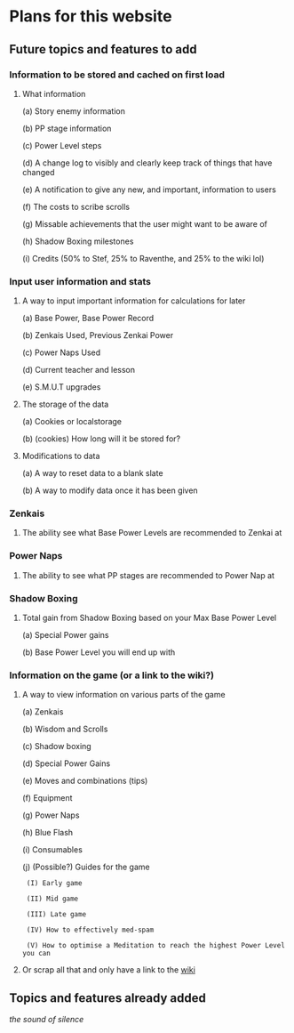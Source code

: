 # Plans for this website

## Future topics and features to add

### Information to be stored and cached on first load

1. What information

   (a) Story enemy information

   (b) PP stage information

   (c) Power Level steps

   (d) A change log to visibly and clearly keep track of things that have changed

   (e) A notification to give any new, and important, information to users

   (f) The costs to scribe scrolls

   (g) Missable achievements that the user might want to be aware of

   (h) Shadow Boxing milestones

   (i) Credits (50% to Stef, 25% to Raventhe, and 25% to the wiki lol)

### Input user information and stats

1. A way to input important information for calculations for later

   (a) Base Power, Base Power Record

   (b) Zenkais Used, Previous Zenkai Power

   (c) Power Naps Used

   (d) Current teacher and lesson

   (e) S.M.U.T upgrades

2. The storage of the data

   (a) Cookies or localstorage

   (b) (cookies) How long will it be stored for?

3. Modifications to data

   (a) A way to reset data to a blank slate

   (b) A way to modify data once it has been given

### Zenkais

1. The ability see what Base Power Levels are recommended to Zenkai at

### Power Naps

1. The ability to see what PP stages are recommended to Power Nap at

### Shadow Boxing

1. Total gain from Shadow Boxing based on your Max Base Power Level

   (a) Special Power gains

   (b) Base Power Level you will end up with

### Information on the game (or a link to the wiki?)

1.  A way to view information on various parts of the game

    (a) Zenkais

    (b) Wisdom and Scrolls

    (c) Shadow boxing

    (d) Special Power Gains

    (e) Moves and combinations (tips)

    (f) Equipment

    (g) Power Naps

    (h) Blue Flash

    (i) Consumables

    (j) (Possible?) Guides for the game

         (I) Early game

         (II) Mid game

         (III) Late game

         (IV) How to effectively med-spam

         (V) How to optimise a Meditation to reach the highest Power Level you can

2.  Or scrap all that and only have a link to the [wiki](https://dragonfist-limitless.fandom.com/wiki/Dragonfist_Limitless_Wiki)

## Topics and features already added

_the sound of silence_
